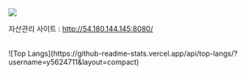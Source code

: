 <div>
  <img src="https://capsule-render.vercel.app/api?type=rounded&color=gradient&text=%20자산관리%20&height=300&fontSize=40" />
</div>

자산관리 사이트 : http://54.180.144.145:8080/



<br>
  ![Top Langs](https://github-readme-stats.vercel.app/api/top-langs/?username=y5624711&layout=compact)

